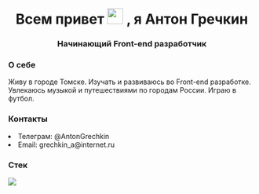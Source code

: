 <h1 align="center">Всем привет <img src="https://github.com/blackcater/blackcater/raw/main/images/Hi.gif" height="32"/> , я Антон Гречкин </h1>
<h3 align="center">Начинающий Front-end разработчик</h3>
<h3>О себе</h3>
<p> Живу в городе Томске. Изучать и развиваюсь во Front-end разработке. Увлекаюсь музыкой и путешествиями по городам России. Играю в футбол. </p>
<h3>Контакты</h3>
<li>Телеграм: @AntonGrechkin</li>
<li>Email: grechkin_a@internet.ru</li>
<h3>Стек</h3>
<img src='https://img.shields.io/badge/react-%2320232a.svg?style=for-the-badge&logo=react&logoColor=%2361DAFB'>
<img scr ='https://img.shields.io/badge/javascript-%23323330.svg?style=for-the-badge&logo=javascript&logoColor=%23F7DF1E'>
<img scr ='https://img.shields.io/badge/html5-%23E34F26.svg?style=for-the-badge&logo=html5&logoColor=white'>
<img scr ='https://img.shields.io/badge/Postman-FF6C37?style=for-the-badge&logo=postman&logoColor=white'>
<img scr ='https://img.shields.io/badge/Babel-F9DC3e?style=for-the-badge&logo=babel&logoColor=black'>
<img scr ='https://img.shields.io/badge/webpack-%238DD6F9.svg?style=for-the-badge&logo=webpack&logoColor=black'>
<img scr ='https://img.shields.io/badge/MongoDB-%234ea94b.svg?style=for-the-badge&logo=mongodb&logoColor=white'>
<img scr ='https://img.shields.io/badge/github%20pages-121013?style=for-the-badge&logo=github&logoColor=white'>
<img scr ='https://img.shields.io/badge/css3-%231572B6.svg?style=for-the-badge&logo=css3&logoColor=white'>
<img scr ='https://img.shields.io/badge/figma-%23F24E1E.svg?style=for-the-badge&logo=figma&logoColor=white'>
